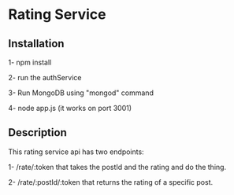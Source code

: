 # Rating Service

## Installation
1- npm install

2- run the authService

3- Run MongoDB using "mongod" command

4- node app.js (it works on port 3001)

## Description
This rating service api has two endpoints:

1- /rate/:token that takes the postId and the rating and do the thing.

2- /rate/:postId/:token that returns the rating of a specific post.
